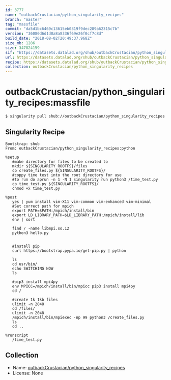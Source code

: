 ```yaml
---
id: 3777
name: "outbackCrustacian/python_singularity_recipes"
branch: "master"
tag: "massfile"
commit: "da5d1bc6469c13615eb0319f9dec289a62315c7b"
version: "36080d6d1d8a8a8336f69e26f0cf7c8d"
build_date: "2018-08-02T20:49:37.968Z"
size_mb: 1286
size: 347824159
sif: "https://datasets.datalad.org/shub/outbackCrustacian/python_singularity_recipes/massfile/2018-08-02-da5d1bc6-36080d6d/36080d6d1d8a8a8336f69e26f0cf7c8d.simg"
url: https://datasets.datalad.org/shub/outbackCrustacian/python_singularity_recipes/massfile/2018-08-02-da5d1bc6-36080d6d/
recipe: https://datasets.datalad.org/shub/outbackCrustacian/python_singularity_recipes/massfile/2018-08-02-da5d1bc6-36080d6d/Singularity
collection: outbackCrustacian/python_singularity_recipes
---
```


# outbackCrustacian/python_singularity_recipes:massfile

```bash
$ singularity pull shub://outbackCrustacian/python_singularity_recipes:massfile
```

## Singularity Recipe

```singularity
Bootstrap: shub
From: outbackCrustacian/python_singularity_recipes:python

%setup
   #make directory for files to be created to
   mkdir ${SINGULARITY_ROOTFS}/files
   cp create_files.py ${SINGULARITY_ROOTFS}/
   #coppy time test into the root directory for use
   #to run do aprun -n 1 -N 1 singularity run python3 /time_test.py
   cp time_test.py ${SINGULARITY_ROOTFS}/
   chmod +x time_test.py

%post
   yes | yum install vim-X11 vim-common vim-enhanced vim-minimal
   #Set correct path for mpich
   export PATH=$PATH:/mpich/install/bin
   export LD_LIBRARY_PATH=$LD_LIBRARY_PATH:/mpich/install/lib
   env | sort

   find / -name libmpi.so.12
   python3 hello.py


   #install pip
   curl https://bootstrap.pypa.io/get-pip.py | python

   ls
   cd usr/bin/
   echo SWITCHING NOW
   ls

   #pip3 install mpi4py
   env MPICC=/mpich/install/bin/mpicc pip3 install mpi4py
   cd /

   #create 1k 1kb files
   ulimit -n 2048
   cd /files/
   ulimit -n 2048
   /mpich/install/bin/mpiexec -np 99 python3 /create_files.py
   ls
   cd ..

%runscript
   /time_test.py
```

## Collection

 - Name: [outbackCrustacian/python_singularity_recipes](https://github.com/outbackCrustacian/python_singularity_recipes)
 - License: None

